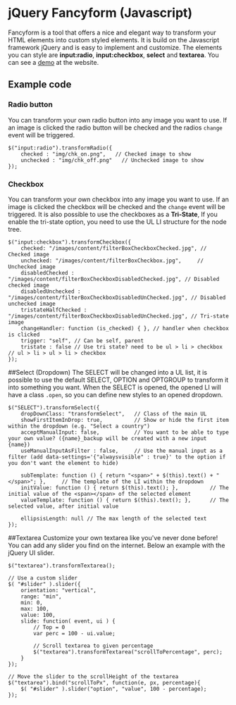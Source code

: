 # jQuery Fancyform (Javascript)

Fancyform is a tool that offers a nice and elegant way to transform your HTML elements into custom styled elements. It is build on the Javascript framework jQuery and is easy to implement and customize. The elements you can style are **input:radio**, **input:checkbox**, **select** and **textarea**. You can see a [demo](http://lutrasoft.nl/jQuery/fancyform/) at the website.

## Example code
### Radio button
You can transform your own radio button into any image you want to use. If an image is clicked the radio button will be checked and the radios `change` event will be triggered.

    $("input:radio").transformRadio({
        checked : "img/chk_on.png",   // Checked image to show
        unchecked : "img/chk_off.png"	// Unchecked image to show
    });

### Checkbox
You can transform your own checkbox into any image you want to use. If an image is clicked the checkbox will be checked and the `change` event will be triggered.
It is also possible to use the checkboxes as a **Tri-State**, If you enable the tri-state option, you need to use the UL LI structure for the node tree.

    $("input:checkbox").transformCheckbox({
        checked: "/images/content/filterBoxCheckboxChecked.jpg", // Checked image
        unchecked: "/images/content/filterBoxCheckbox.jpg",		// Unchecked image
        disabledChecked : "/images/content/filterBoxCheckboxDisabledChecked.jpg", // Disabled checked image
        disabledUnchecked : "/images/content/filterBoxCheckboxDisabledUnChecked.jpg", // Disabled unchecked image
        tristateHalfChecked : "/images/content/filterBoxCheckboxDisabledUnChecked.jpg", // Tri-state image
        changeHandler: function (is_checked) { }, // handler when checkbox is clicked
        trigger: "self", // Can be self, parent
        tristate : false // Use tri state? need to be ul > li > checkbox // ul > li > ul > li > checkbox
    });

##Select (Dropdown)
The SELECT will be changed into a UL list, it is possible to use the default SELECT, OPTION and OPTGROUP to transform it into something you want. When the SELECT is opened, the opened LI will have a class `.open`, so you can define new styles to an opened dropdown.

    $("SELECT").transformSelect({
        dropDownClass: "transformSelect", 	// Class of the main UL
        showFirstItemInDrop: true, 			// Show or hide the first item within the dropdown (e.g. "Select a country")
        acceptManualInput: false, 			// You want to be able to type your own value? ({name}_backup will be created with a new input {name})
        useManualInputAsFilter : false,		// Use the manual input as a filter (add data-settings='{"alwaysvisible" : true}' to the option if you don't want the element to hide)

        subTemplate: function () { return "<span>" + $(this).text() + "</span>"; }, 	// The template of the LI within the dropdown
        initValue: function () { return $(this).text(); },			// The initial value of the <span></span> of the selected element
        valueTemplate: function () { return $(this).text(); }, 		// The selected value, after initial value	

        ellipsisLength: null // The max length of the selected text
    });

##Textarea
Customize your own textarea like you've never done before! You can add any slider you find on the internet. Below an example with the jQuery UI slider.

    $("textarea").transformTextarea();
	
    // Use a custom slider	
    $( "#slider" ).slider({
        orientation: "vertical",
        range: "min",
        min: 0,
        max: 100,
        value: 100,
        slide: function( event, ui ) {
            // Top = 0
            var perc = 100 - ui.value;
		
            // Scroll textarea to given percentage
            $("textarea").transformTextarea("scrollToPercentage", perc);
        }
    });

    // Move the slider to the scrollHeight of the textarea
    $("textarea").bind("scrollToPx", function(e, px, percentage){
        $( "#slider" ).slider("option", "value", 100 - percentage);	
    });

